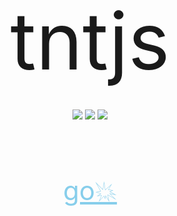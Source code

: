 <center>
  <span style="font-size: 900%">tntjs</span><br/><br/><br/>
  <img src="https://img.shields.io/github/stars/Bug-Duck/tntjs?color=yellow&logo=github&style=flat-square"/>
  <img src="https://img.shields.io/npm/v/tntjs?style=flat-square"/>
  <img src="https://img.shields.io/static/v1?label=bilibili&message=BugDuck开源团队&color=ff69b4&logo=bilibili&style=flat-square"/>
  <br/><br/><br/><br/><br/><br/>
  <a href="#/zh-cn/guide" style="font-size: 300%; color: skyblue">go💥</a>
</center>